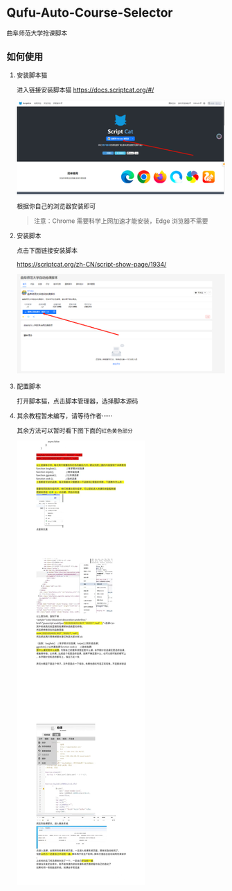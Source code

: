 # Qufu-Auto-Course-Selector

曲阜师范大学抢课脚本

## 如何使用

1. 安装脚本猫

   进入链接安装脚本猫 https://docs.scriptcat.org/#/

   ![安装脚本猫](image-1.png)

   根据你自己的浏览器安装即可

   > 注意：Chrome 需要科学上网加速才能安装，Edge 浏览器不需要

2. 安装脚本

   点击下面链接安装脚本

   https://scriptcat.org/zh-CN/script-show-page/1934/

   ![安装脚本](image.png)

3. 配置脚本

   打开脚本猫，点击脚本管理器，选择脚本源码

4. 其余教程暂未编写，请等待作者······

   其余方法可以暂时看下图下面的`红色黄色部分`

   ![原图](image-3-1.jpg)
